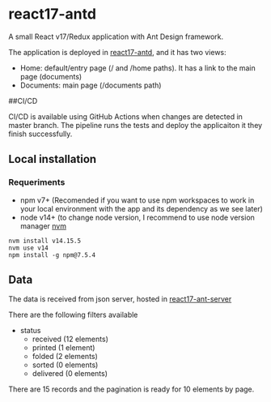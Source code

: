 # react17-antd

A small React v17/Redux application with Ant Design framework.

The application is deployed in <a href="https://madelavega.github.io/react17-antd/" target="_blank">react17-antd</a>, and it has two views:
 - Home: default/entry page (/ and /home paths). It has a link to the main page (documents)
 - Documents: main page (/documents path)

##CI/CD 

CI/CD is available using GitHub Actions when changes are detected in master branch. The pipeline runs the tests and deploy the applicaiton it they finish successfully.

## Local installation

### Requeriments

- npm v7+ (Recomended if you want to use npm workspaces to work in your local environment with the app and its dependency as we see later)
- node v14+ (to change node version, I recommend to use node version manager <a href="https://github.com/nvm-sh/nvm" target="_blank">nvm</a>

```
nvm install v14.15.5
nvm use v14
npm install -g npm@7.5.4
```
## Data

The data is received from json server, hosted in <a target="_blank" href="https://my-json-server.typicode.com/madelavega/react17-ant-server/documents">react17-ant-server</a>

There are the following filters available
* status
    * received (12 elements)
    * printed (1 element)
    * folded (2 elements)
    * sorted (0 elements)
    * delivered (0 elements)

There are 15 records and the pagination is ready for 10 elements by page.
